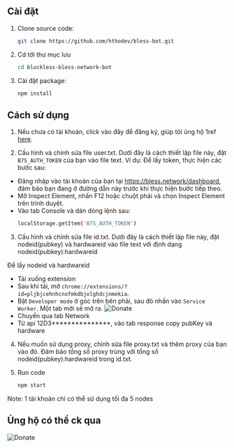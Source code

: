 ## Cài đặt

1. Clone source code:
   ```bash
   git clone https://github.com/hthodev/bless-bot.git
	```

2. Cd tới thư mục lưu
	```bash
	cd blockless-bless-network-bot
	```

3. Cài đặt package:
	```bash
	npm install
	```

## Cách sử dụng
1. Nếu chưa có tài khoản, click vào đây để đăng ký, giúp tôi ủng hộ 1ref [here](https://bless.network/dashboard?ref=WMWX3M).

2. Cấu hình và chỉnh sửa file user.txt. Dưới đây là cách thiết lập file này, đặt `B7S_AUTH_TOKEN` của bạn vào file text. Ví dụ: Để lấy token, thực hiện các bước sau:

- Đăng nhập vào tài khoản của bạn tại https://bless.network/dashboard, đảm bảo bạn đang ở đường dẫn này trước khi thực hiện bước tiếp theo.
- Mở Inspect Element, nhấn F12 hoặc chuột phải và chọn Inspect Element trên trình duyệt.
- Vào tab Console và dán dòng lệnh sau:
 	```bash
	localStorage.getItem('B7S_AUTH_TOKEN')
	```

3. Cấu hình và chỉnh sửa file id.txt. Dưới đây là cách thiết lập file này, đặt nodeid(pubkey) và hardwareid vào file text với định dạng nodeid(pubkey):hardwareid

Để lấy nodeid và hardwareid
- Tải xuống extension
- Sau khi tải, mở `chrome://extensions/?id=pljbjcehnhcnofmkdbjolghdcjnmekia`.
- Bật `Developer mode` ở góc trên bên phải, sau đó nhấn vào `Service Worker`. Một tab mới sẽ mở ra.
![Donate](https://github.com/user-attachments/assets/63151405-cd49-4dff-9eec-a787a9aa3144)
- Chuyển qua tab Network
- Từ api 12D3***************, vào tab response copy pubKey và hardware

4. Nếu muốn sử dụng proxy, chỉnh sửa file proxy.txt và thêm proxy của bạn vào đó. Đảm bảo tổng số proxy trùng với tổng số nodeid(pubkey):hardwareid trong id.txt.

5. Run code
	```bash
	npm start
	```
Note: 1 tài khoản chỉ có thể sử dụng tối đa 5 nodes

## Ủng hộ có thể ck qua
![Donate](https://github.com/hthodev/nodepay/blob/main/momo_donate_me.jpg?raw=true)
